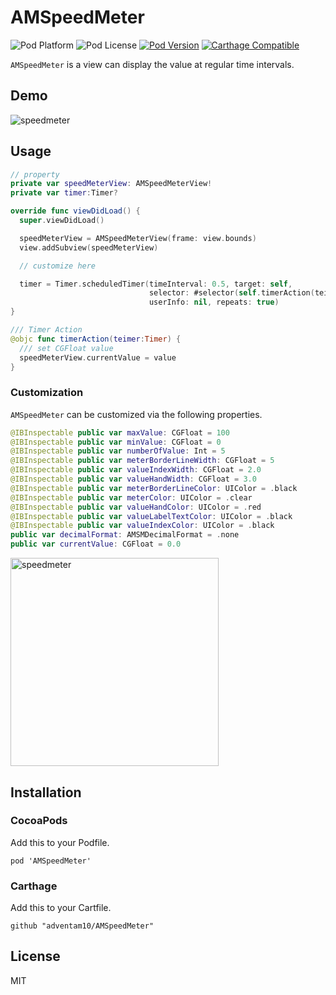 # AMSpeedMeter

![Pod Platform](https://img.shields.io/cocoapods/p/AMSpeedMeter.svg?style=flat)
![Pod License](https://img.shields.io/cocoapods/l/AMSpeedMeter.svg?style=flat)
[![Pod Version](https://img.shields.io/cocoapods/v/AMSpeedMeter.svg?style=flat)](http://cocoapods.org/pods/AMSpeedMeter)
[![Carthage Compatible](https://img.shields.io/badge/Carthage-compatible-4BC51D.svg?style=flat)](https://github.com/Carthage/Carthage)

`AMSpeedMeter` is a view can display the value at regular time intervals.

## Demo

![speedmeter](https://user-images.githubusercontent.com/34936885/34904032-a3c3f6da-f880-11e7-99ea-094d83a89e14.gif)

## Usage

```swift
// property
private var speedMeterView: AMSpeedMeterView!
private var timer:Timer?

override func viewDidLoad() {
  super.viewDidLoad()

  speedMeterView = AMSpeedMeterView(frame: view.bounds)
  view.addSubview(speedMeterView)

  // customize here

  timer = Timer.scheduledTimer(timeInterval: 0.5, target: self,
                               selector: #selector(self.timerAction(teimer:)),
                               userInfo: nil, repeats: true)
}

/// Timer Action
@objc func timerAction(teimer:Timer) {
  /// set CGFloat value
  speedMeterView.currentValue = value
}
```

### Customization
`AMSpeedMeter` can be customized via the following properties.

```swift
@IBInspectable public var maxValue: CGFloat = 100
@IBInspectable public var minValue: CGFloat = 0
@IBInspectable public var numberOfValue: Int = 5
@IBInspectable public var meterBorderLineWidth: CGFloat = 5
@IBInspectable public var valueIndexWidth: CGFloat = 2.0
@IBInspectable public var valueHandWidth: CGFloat = 3.0
@IBInspectable public var meterBorderLineColor: UIColor = .black
@IBInspectable public var meterColor: UIColor = .clear
@IBInspectable public var valueHandColor: UIColor = .red
@IBInspectable public var valueLabelTextColor: UIColor = .black
@IBInspectable public var valueIndexColor: UIColor = .black
public var decimalFormat: AMSMDecimalFormat = .none
public var currentValue: CGFloat = 0.0
```

<img width="333" alt="speedmeter" src="https://user-images.githubusercontent.com/34936885/34904069-f9042ad4-f880-11e7-89ab-21122cf9afd9.png">

## Installation

### CocoaPods

Add this to your Podfile.
```ogdl
pod 'AMSpeedMeter'
```

### Carthage

Add this to your Cartfile.

```ogdl
github "adventam10/AMSpeedMeter"
```

## License

MIT
